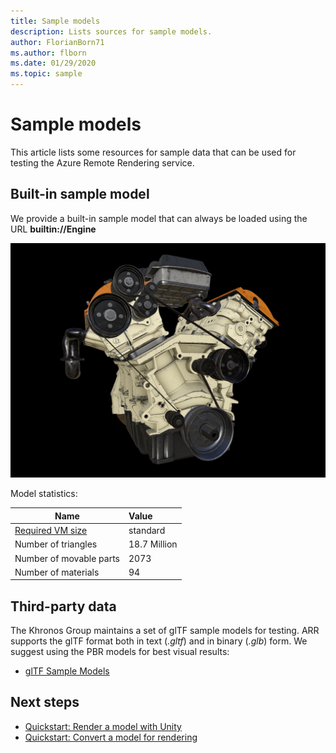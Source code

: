```yaml
---
title: Sample models
description: Lists sources for sample models.
author: FlorianBorn71
ms.author: flborn
ms.date: 01/29/2020
ms.topic: sample
---
```


# Sample models

This article lists some resources for sample data that can be used for testing the Azure Remote Rendering service.

## Built-in sample model

We provide a built-in sample model that can always be loaded using the URL **builtin://Engine**

![Sample model](./media/sample-model.png "Sample model")

Model statistics:

| Name | Value |
|-----------|:-----------|
| [Required VM size](../how-tos/session-rest-api.md#create-a-session) | standard |
| Number of triangles | 18.7 Million |
| Number of movable parts | 2073 |
| Number of materials | 94 |

## Third-party data

The Khronos Group maintains a set of glTF sample models for testing. ARR supports the glTF format both in text (*.gltf*) and in binary (*.glb*) form. We suggest using the PBR models for best visual results:

* [glTF Sample Models](https://github.com/KhronosGroup/glTF-Sample-Models)

## Next steps

* [Quickstart: Render a model with Unity](../quickstarts/render-model.md)
* [Quickstart: Convert a model for rendering](../quickstarts/convert-model.md)
